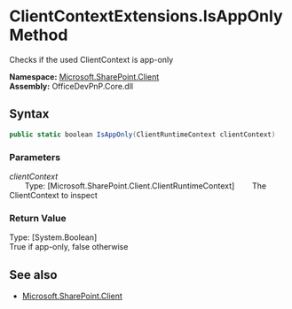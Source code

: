 # ClientContextExtensions.IsAppOnly Method  
Checks if the used ClientContext is app-only  

**Namespace:** [Microsoft.SharePoint.Client](Microsoft.SharePoint.Client.md)  
**Assembly:** OfficeDevPnP.Core.dll  
## Syntax
```C#
public static boolean IsAppOnly(ClientRuntimeContext clientContext)
```
### Parameters
*clientContext*  
&emsp;&emsp;Type: [Microsoft.SharePoint.Client.ClientRuntimeContext] 
&emsp;&emsp;The ClientContext to inspect  
  
### Return Value
Type: [System.Boolean]  
True if app-only, false otherwise

## See also
- [Microsoft.SharePoint.Client](Microsoft.SharePoint.Client.md)

